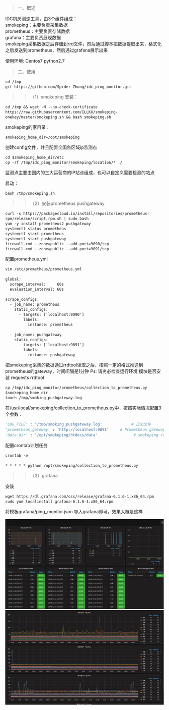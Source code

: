 > 一、概述

IDC机房测速工具，由3个组件组成：  
smokeping：主要负责采集数据  
prometheus：主要负责存储数据  
grafana：主要负责展现数据  
smokeping采集数据之后存储到rrd文件，然后通过脚本把数据提取出来，格式化之后发送到prometheus，然后通过grafana展示出来

使用环境: Centos7 python2.7
> 二、使用

```
cd /tmp
git https://github.com/Spider-Zhong/idc_ping_monitor.git
```

>> （1）smokeping
安装：
```
cd /tmp && wget -N --no-check-certificate https://raw.githubusercontent.com/ILLKX/smokeping-onekey/master/smokeping.sh && bash smokeping.sh
```
smokeping的家目录：

```
smokeping_home_dir=/opt/smokeping
```

创建config文件，并且配置全国各区域ip监测点

```
cd $smokeping_home_dir/etc
cp -rf /tmp/idc_ping_monitor/smokeping/location/* ./
```
监测点主要由国内的三大运营商的IP站点组成，也可以自定义需要检测的站点

启动：

```
bash /tmp/smokeping.sh
```


>> （2）安装prometheus pushgateway
```
curl -s https://packagecloud.io/install/repositories/prometheus-rpm/release/script.rpm.sh | sudo bash
yum -y install prometheus2 pushgateway
systemctl status prometheus
systemctl start prometheus
systemctl start pushgateway
firewall-cmd --zone=public --add-port=9090/tcp
firewall-cmd --zone=public --add-port=9091/tcp
```


配置prometheus.yml

```
vim /etc/prometheus/prometheus.yml

global:
  scrape_interval:     60s
  evaluation_interval: 60s
 
scrape_configs:
  - job_name: prometheus
    static_configs:
      - targets: ['localhost:9090']
        labels:
          instance: prometheus

  - job_name: pushgateway
    static_configs:
      - targets: ['localhost:9091']
        labels:
          instance: pushgateway

```

把smokeping采集的数据通过rrdtool读取之后，按照一定的格式推送到prometheus的gateway，时间间隔是1分钟
Ps: 请务必检查运行环境 模块是否安装  requests rrdtool
```
cp /tmp/idc_ping_monitor/prometheus/collection_to_prometheus.py $smokeping_home_dir
touch /tmp/smoking_pushgateway.log
```

在/usr/local/smokeping/collection_to_prometheus.py中，按照实际情况配置3个参数：  

```python
'LOG_FILE' : '/tmp/smoking_pushgateway.log'             # 日志文件  
'prometheus_gateway' : 'http://localhost:9091'     # Prometheus gateway地址  
'data_dir' : '/opt/smokeping/htdocs/data'                # smokeping rrd文件的存放地址  
```

配置crontab计划任务

```
crontab -e 

* * * * * python /opt/smokeping/collection_to_prometheus.py
```



>> （3）grafana

安装
```
wget https://dl.grafana.com/oss/release/grafana-6.1.6-1.x86_64.rpm 
sudo yum localinstall grafana-6.1.6-1.x86_64.rpm 
```

将模板grafana/ping_monitor.json 导入grafana即可，效果大概是这样

![](img/grafana_01.png)
![](img/grafana_02.png)
